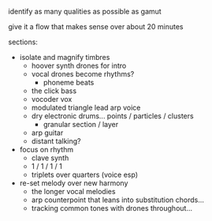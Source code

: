 identify as many qualities as possible as gamut

give it a flow that makes sense over about 20 minutes

sections:

  - isolate and magnify timbres
    - hoover synth drones for intro
    - vocal drones become rhythms?
      - phoneme beats
    - the click bass
    - vocoder vox
    - modulated triangle lead arp voice
    - dry electronic drums... points / particles / clusters
      - granular section / layer
    - arp guitar
    - distant talking?
  - focus on rhythm
    - clave synth
    - 1 / 1 / 1 / 1
    - triplets over quarters (voice esp)
  - re-set melody over new harmony
    - the longer vocal melodies
    - arp counterpoint that leans into substitution chords...
    - tracking common tones with drones throughout...
